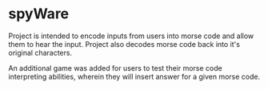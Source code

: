 # spyWare
Project is intended to encode inputs from users into morse code and allow them to hear the input. Project also decodes morse code back into it's original characters.

An additional game was added for users to test their morse code interpreting abilities, wherein they will insert answer for a given morse code. 

